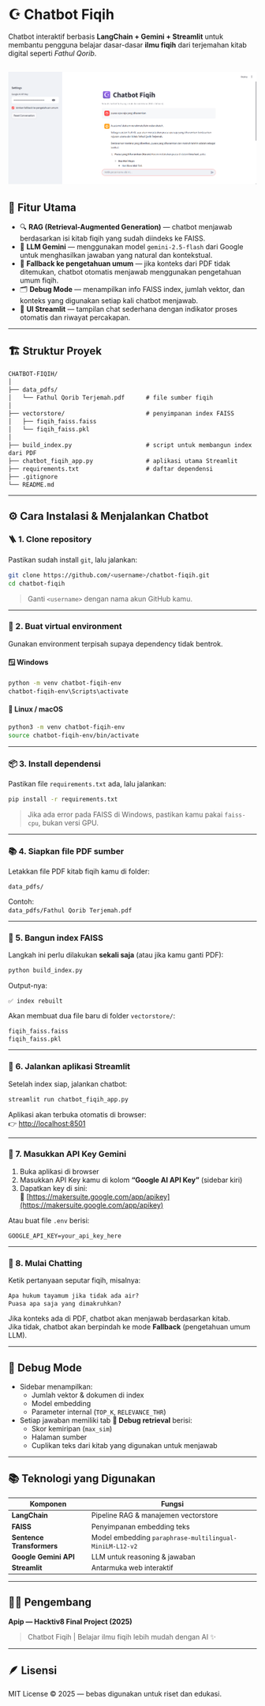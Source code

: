# ☪️ Chatbot Fiqih  
Chatbot interaktif berbasis **LangChain + Gemini + Streamlit** untuk membantu pengguna belajar dasar-dasar **ilmu fiqih** dari terjemahan kitab digital seperti *Fathul Qorib*.

![alt text](image.png)
---

## 🧩 Fitur Utama
- 🔍 **RAG (Retrieval-Augmented Generation)** — chatbot menjawab berdasarkan isi kitab fiqih yang sudah diindeks ke FAISS.
- 🤖 **LLM Gemini** — menggunakan model `gemini-2.5-flash` dari Google untuk menghasilkan jawaban yang natural dan kontekstual.
- 🧠 **Fallback ke pengetahuan umum** — jika konteks dari PDF tidak ditemukan, chatbot otomatis menjawab menggunakan pengetahuan umum fiqih.
- 🗂️ **Debug Mode** — menampilkan info FAISS index, jumlah vektor, dan konteks yang digunakan setiap kali chatbot menjawab.
- 💬 **UI Streamlit** — tampilan chat sederhana dengan indikator proses otomatis dan riwayat percakapan.

---

## 🏗️ Struktur Proyek
```
CHATBOT-FIQIH/
│
├── data_pdfs/
│   └── Fathul Qorib Terjemah.pdf      # file sumber fiqih
│
├── vectorstore/                       # penyimpanan index FAISS
│   ├── fiqih_faiss.faiss
│   └── fiqih_faiss.pkl
│
├── build_index.py                     # script untuk membangun index dari PDF
├── chatbot_fiqih_app.py               # aplikasi utama Streamlit
├── requirements.txt                   # daftar dependensi
├── .gitignore
└── README.md
```

---

## ⚙️ Cara Instalasi & Menjalankan Chatbot

### 🪜 1. Clone repository
Pastikan sudah install `git`, lalu jalankan:
```bash
git clone https://github.com/<username>/chatbot-fiqih.git
cd chatbot-fiqih
```
> Ganti `<username>` dengan nama akun GitHub kamu.

---

### 🧱 2. Buat virtual environment
Gunakan environment terpisah supaya dependency tidak bentrok.

#### 🪟 **Windows**
```bash
python -m venv chatbot-fiqih-env
chatbot-fiqih-env\Scripts\activate
```

#### 🐧 **Linux / macOS**
```bash
python3 -m venv chatbot-fiqih-env
source chatbot-fiqih-env/bin/activate
```

---

### 📦 3. Install dependensi
Pastikan file `requirements.txt` ada, lalu jalankan:
```bash
pip install -r requirements.txt
```

> Jika ada error pada FAISS di Windows, pastikan kamu pakai `faiss-cpu`, bukan versi GPU.

---

### 📚 4. Siapkan file PDF sumber
Letakkan file PDF kitab fiqih kamu di folder:
```
data_pdfs/
```
Contoh:  
`data_pdfs/Fathul Qorib Terjemah.pdf`

---

### 🧠 5. Bangun index FAISS
Langkah ini perlu dilakukan **sekali saja** (atau jika kamu ganti PDF):
```bash
python build_index.py
```
Output-nya:
```
✅ index rebuilt
```
Akan membuat dua file baru di folder `vectorstore/`:
```
fiqih_faiss.faiss
fiqih_faiss.pkl
```

---

### 🚀 6. Jalankan aplikasi Streamlit
Setelah index siap, jalankan chatbot:
```bash
streamlit run chatbot_fiqih_app.py
```

Aplikasi akan terbuka otomatis di browser:  
👉 [http://localhost:8501](http://localhost:8501)

---

### 🔑 7. Masukkan API Key Gemini
1. Buka aplikasi di browser  
2. Masukkan API Key kamu di kolom **“Google AI API Key”** (sidebar kiri)  
3. Dapatkan key di sini:  
   🔗 [https://makersuite.google.com/app/apikey](https://makersuite.google.com/app/apikey)

Atau buat file `.env` berisi:
```
GOOGLE_API_KEY=your_api_key_here
```

---

### 💬 8. Mulai Chatting
Ketik pertanyaan seputar fiqih, misalnya:
```
Apa hukum tayamum jika tidak ada air?
Puasa apa saja yang dimakruhkan?
```

Jika konteks ada di PDF, chatbot akan menjawab berdasarkan kitab.  
Jika tidak, chatbot akan berpindah ke mode **Fallback** (pengetahuan umum LLM).

---

## 🧪 Debug Mode
- Sidebar menampilkan:
  - Jumlah vektor & dokumen di index
  - Model embedding
  - Parameter internal (`TOP_K`, `RELEVANCE_THR`)
- Setiap jawaban memiliki tab **🔎 Debug retrieval** berisi:
  - Skor kemiripan (`max_sim`)
  - Halaman sumber
  - Cuplikan teks dari kitab yang digunakan untuk menjawab

---

## 📚 Teknologi yang Digunakan
| Komponen | Fungsi |
|-----------|---------|
| **LangChain** | Pipeline RAG & manajemen vectorstore |
| **FAISS** | Penyimpanan embedding teks |
| **Sentence Transformers** | Model embedding `paraphrase-multilingual-MiniLM-L12-v2` |
| **Google Gemini API** | LLM untuk reasoning & jawaban |
| **Streamlit** | Antarmuka web interaktif |

---

## 🧑‍💻 Pengembang
**Apip — Hacktiv8 Final Project (2025)**  
> Chatbot Fiqih | Belajar ilmu fiqih lebih mudah dengan AI ✨

---

## 🪶 Lisensi
MIT License © 2025 — bebas digunakan untuk riset dan edukasi.